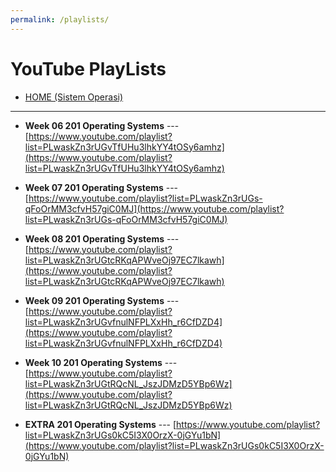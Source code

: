 ```yaml
---
permalink: /playlists/
---
```

<h1>YouTube PlayLists</h1>

* [HOME (Sistem Operasi)](../)

<hr>

* **Week 06 201 Operating Systems** ---
[https://www.youtube.com/playlist?list=PLwaskZn3rUGvTfUHu3lhkYY4tOSy6amhz](https://www.youtube.com/playlist?list=PLwaskZn3rUGvTfUHu3lhkYY4tOSy6amhz)

* **Week 07 201 Operating Systems** ---
[https://www.youtube.com/playlist?list=PLwaskZn3rUGs-qFoOrMM3cfvH57giC0MJ](https://www.youtube.com/playlist?list=PLwaskZn3rUGs-qFoOrMM3cfvH57giC0MJ)

* **Week 08 201 Operating Systems** ---
[https://www.youtube.com/playlist?list=PLwaskZn3rUGtcRKqAPWveOj97EC7lkawh](https://www.youtube.com/playlist?list=PLwaskZn3rUGtcRKqAPWveOj97EC7lkawh)

* **Week 09 201 Operating Systems** ---
[https://www.youtube.com/playlist?list=PLwaskZn3rUGvfnulNFPLXxHh_r6CfDZD4](https://www.youtube.com/playlist?list=PLwaskZn3rUGvfnulNFPLXxHh_r6CfDZD4)

* **Week 10 201 Operating Systems** ---
[https://www.youtube.com/playlist?list=PLwaskZn3rUGtRQcNL_JszJDMzD5YBp6Wz](https://www.youtube.com/playlist?list=PLwaskZn3rUGtRQcNL_JszJDMzD5YBp6Wz)

* **EXTRA   201 Operating Systems** ---
[https://www.youtube.com/playlist?list=PLwaskZn3rUGs0kC5I3X0OrzX-0jGYu1bN](https://www.youtube.com/playlist?list=PLwaskZn3rUGs0kC5I3X0OrzX-0jGYu1bN)


